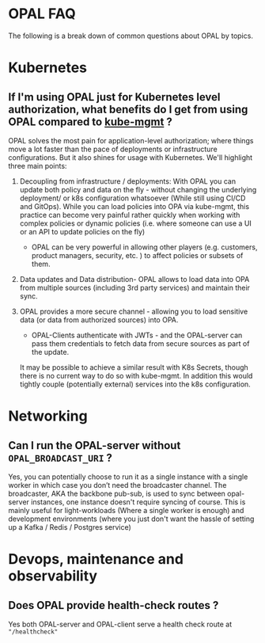 # OPAL FAQ
The following is a break down of common questions about OPAL by topics.


# Kubernetes
## If I'm using OPAL just for Kubernetes level authorization, what benefits do I get from using OPAL compared to [kube-mgmt](https://github.com/open-policy-agent/kube-mgmt) ?

OPAL solves the most pain for application-level authorization; where things move a lot faster than the pace of deployments or infrastructure configurations. But it also shines for usage with Kubernetes.  We'll highlight three main points:

1. Decoupling from infrastructure / deployments: With OPAL you can update both policy and data on the fly - without changing the underlying deployment/ or k8s configuration whatsoever (While still using CI/CD and GitOps).
While you can load policies into OPA via kube-mgmt, this practice can become very painful rather quickly when working with complex policies or dynamic policies (i.e. where someone can use a UI or an API to update policies on the fly)
    - OPAL can be very powerful in allowing other players (e.g. customers, product managers, security, etc. ) to affect policies or subsets of them.

2. Data updates and Data distribution- OPAL allows to load data into OPA from multiple sources (including 3rd party services) and maintain their sync.

3. OPAL provides a more secure channel - allowing you to load sensitive data (or data from authorized sources) into OPA.
    - OPAL-Clients authenticate with JWTs - and the OPAL-server can pass them credentials to fetch data from secure sources as part of the update.

    It may be possible to achieve a similar result with K8s Secrets, though there is no current way to do so with kube-mgmt. In addition this would tightly couple (potentially external) services into the k8s configuration.

# Networking

## Can I run the OPAL-server without `OPAL_BROADCAST_URI` ?
Yes, you can potentially choose to run it as a single instance with a single worker  in which case you don’t need the broadcaster channel. The broadcaster, AKA the backbone pub-sub, is used to sync between opal-server instances, one instance doesn't require syncing of course.
This is mainly useful for light-workloads (Where a single worker is enough) and development environments (where you just don't want the hassle of setting up a Kafka / Redis / Postgres service)

# Devops, maintenance and observability

## Does OPAL provide health-check routes ?
Yes both OPAL-server and OPAL-client serve a health check route at `"/healthcheck"`
